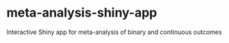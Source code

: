 # meta-analysis-shiny-app
Interactive Shiny app for meta-analysis of binary and continuous outcomes
